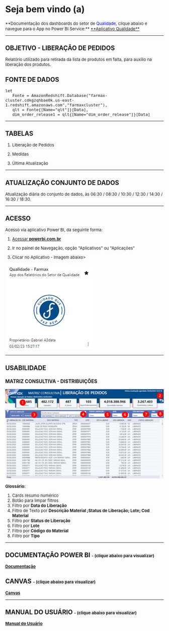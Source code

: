 # **Seja bem vindo (a)**

<font size ="2">
**Documentação dos dashboards do setor de <span style = "color: blue">Qualidade</span>, clique abaixo e navegue para o App no Power BI Service:**

<a href="https://app.powerbi.com/Redirect?action=OpenApp&appId=e88e92bc-c6dd-4cd4-b79e-2eb32b033931&ctid=4019cfa9-aae5-4964-912e-b0e0bb606d37" target="_blank">
**Aplicativo Qualidade**
</a>

---
<font size ="2">

## **OBJETIVO - LIBERAÇÃO DE PEDIDOS**
Relatório utilizado para retirada da lista de produtos em falta, para auxílio na liberação dos produtos.

## **FONTE DE DADOS**

~~~
let
   Fonte = AmazonRedshift.Database("farmax-cluster.cdkgzqhbae0k.us-east-1.redshift.amazonaws.com","farmaxcluster"),
   qlt = Fonte{[Name="qlt"]}[Data],
   dim_order_release1 = qlt{[Name="dim_order_release"]}[Data]
~~~

---
## **TABELAS**

1. Liberação de Pedidos

2. Medidas

6. Última Atualização	


---
## **ATUALIZAÇÃO CONJUNTO DE DADOS**
Atualização diária do conjunto de dados, às 06:30 / 08:30 / 10:30 / 12:30 / 14:30 / 16:30 / 18:30.

---
## **ACESSO**
Acesso via aplicativo Power BI, da seguinte forma:

<a href="https://app.powerbi.com/home" target="_blank">

1. Acessar **powerbi.com.br** </a>

2. Ir no painel de Navegação, opção "Aplicativos" ou "Aplicações"

3. Clicar no Aplicativo - Imagem abaixo>

![Imagem App Mkt](AD_Qualidade/APP_QUALIDADE.png)

---
## **USABILIDADE**


### **MATRIZ CONSULTIVA - DISTRIBUIÇÕES**

![Matriz](AD_Qualidade/LIBERACAO_PEDIDOS_01_MATRIZ.png)


**Glossário:**

1. Cards resumo numérico
2. Botão para limpar filtros
3. Filtro por **Data do Liberação**
4. Filtro de Texto por **Descrição Material ;Status de Liberação; Lote; Cod Material**
5. Filtro por **Status de Liberação**
6. Filtro por **Lote**
7. Filtro por **Código do Material**
8. Filtro por **Tipo**
---


## **DOCUMENTAÇÃO POWER BI** <font size ="2"> - (clique abaixo para visualizar) </font>


[**Documentação**](AD_Qualidade//DOC_PBI_LIBERACAO_PEDIDOS.htm)

## **CANVAS** <font size ="2"> - (clique abaixo para visualizar) </font>

[**Canvas**](AD_Qualidade/CANVAS_QUALIDADE.pdf)

---

## **MANUAL DO USUÁRIO** <font size ="2"> - (clique abaixo para visualizar) </font>

[**Manual do Usuário**](AD_Qualidade/MANUAL_USUARIO.pdf)



</font>

